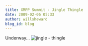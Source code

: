 ```yaml
---
title: XMPP Summit - Jingle Thingle
date: 2009-02-06 05:33
author: willsheward
blog_id: blog
---
```


Underway...
![jingle - thingle](http://stage.xmpp.org/wp-content/uploads/2009/02/jingle2.jpg "jingle - thingle")
